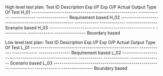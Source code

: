 High level test plan:
Test ID	                        Description	                       Exp I/P	      Exp O/P	     Actual Output	    Type Of Test
H_01	------------------------------------------------------	------------	-------------	----------------	Requirement based
H_02	------------------------------------------------------	------------	-------------	----------------	Scenario based
H_03	------------------------------------------------------	------------	-------------	----------------	Boundary based

Low level test plan:
Test ID	                        Description	                       Exp I/P	      Exp O/P	     Actual Output	    Type Of Test
L_01	-------------------------------------------------------	------------	-------------	----------------	Requirement based
L_02	-------------------------------------------------------	------------	-------------	----------------	Scenario based
L_03	-------------------------------------------------------	------------	-------------	----------------	Boundary based
